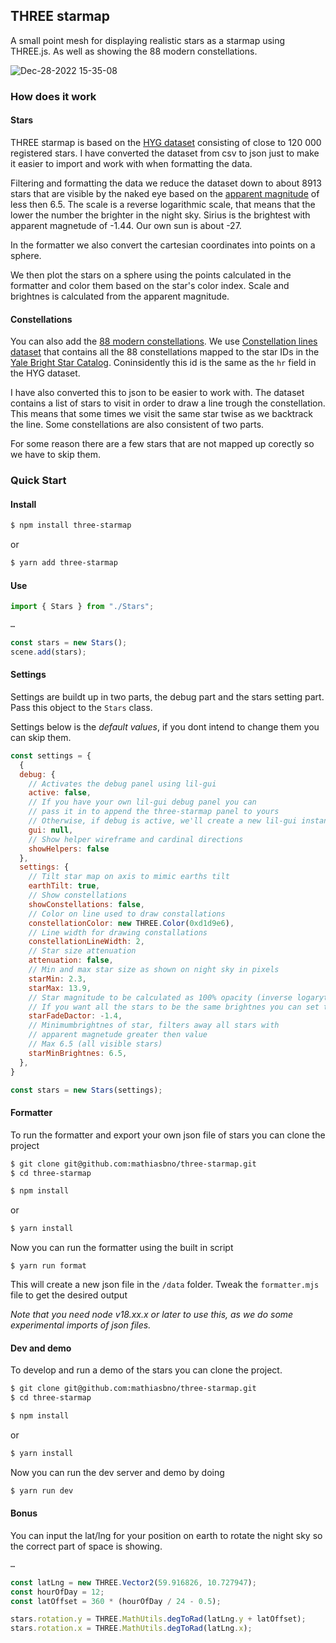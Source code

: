 ## THREE starmap

A small point mesh for displaying realistic stars as a starmap using THREE.js. As well as showing the 88 modern constellations.

![Dec-28-2022 15-35-08](https://user-images.githubusercontent.com/5957456/209828033-3216a79c-0969-4e0e-a362-144602e5ce72.gif)

### How does it work

#### Stars

THREE starmap is based on the [HYG dataset](https://github.com/astronexus/HYG-Database) consisting of close to 120 000 registered stars. I have converted the dataset from csv to json just to make it easier to import and work with when formatting the data.

Filtering and formatting the data we reduce the dataset down to about 8913 stars that are visible by the naked eye based on the [apparent magnitude](https://en.wikipedia.org/wiki/Apparent_magnitude) of less then 6.5. The scale is a reverse logarithmic scale, that means that the lower the number the brighter in the night sky. Sirius is the brightest with apparent magnetude of -1.44. Our own sun is about -27.

In the formatter we also convert the cartesian coordinates into points on a sphere.

We then plot the stars on a sphere using the points calculated in the formatter and color them based on the star's color index. Scale and brightnes is calculated from the apparent magnitude.

#### Constellations

You can also add the [88 modern constellations](https://en.wikipedia.org/wiki/IAU_designated_constellations). We use [Constellation lines dataset](https://github.com/hemel-waarnemen-com/Constellation-lines) that contains all the 88 constellations mapped to the star IDs in the [Yale Bright Star Catalog](http://tdc-www.harvard.edu/catalogs/bsc5.html). Coninsidently this id is the same as the `hr` field in the HYG dataset.

I have also converted this to json to be easier to work with. The dataset contains a list of stars to visit in order to draw a line trough the constellation. This means that some times we visit the same star twise as we backtrack the line. Some constellations are also consistent of two parts.

For some reason there are a few stars that are not mapped up corectly so we have to skip them.

### Quick Start

#### Install

```bash
$ npm install three-starmap
```

or

```bash
$ yarn add three-starmap
```

#### Use

```js
import { Stars } from "./Stars";

…

const stars = new Stars();
scene.add(stars);
```

#### Settings

Settings are buildt up in two parts, the debug part and the stars setting part. Pass this object to the `Stars` class.

Settings below is the _default values_, if you dont intend to change them you can skip them.

```js
const settings = {
  {
  debug: {
    // Activates the debug panel using lil-gui
    active: false,
    // If you have your own lil-gui debug panel you can
    // pass it in to append the three-starmap panel to yours
    // Otherwise, if debug is active, we'll create a new lil-gui instance for you
    gui: null,
    // Show helper wireframe and cardinal directions
    showHelpers: false
  },
  settings: {
    // Tilt star map on axis to mimic earths tilt
    earthTilt: true,
    // Show constellations
    showConstellations: false,
    // Color on line used to draw constallations
    constellationColor: new THREE.Color(0xd1d9e6),
    // Line width for drawing constallations
    constellationLineWidth: 2,
    // Star size attenuation
    attenuation: false,
    // Min and max star size as shown on night sky in pixels
    starMin: 2.3,
    starMax: 13.9,
    // Star magnitude to be calculated as 100% opacity (inverse logarytm scale, lower is brighter)
    // If you want all the stars to be the same brightnes you can set this to 6.5
    starFadeDactor: -1.4,
    // Minimumbrightnes of star, filters away all stars with
    // apparent magnetude greater then value
    // Max 6.5 (all visible stars)
    starMinBrightnes: 6.5,
  },
}

const stars = new Stars(settings);
```

#### Formatter

To run the formatter and export your own json file of stars you can clone the project

```bash
$ git clone git@github.com:mathiasbno/three-starmap.git
$ cd three-starmap
```

```bash
$ npm install
```

or

```bash
$ yarn install
```

Now you can run the formatter using the built in script

```
$ yarn run format
```

This will create a new json file in the `/data` folder. Tweak the `formatter.mjs` file to get the desired output

_Note that you need node v18.xx.x or later to use this, as we do some experimental imports of json files._

#### Dev and demo

To develop and run a demo of the stars you can clone the project.

```bash
$ git clone git@github.com:mathiasbno/three-starmap.git
$ cd three-starmap
```

```bash
$ npm install
```

or

```bash
$ yarn install
```

Now you can run the dev server and demo by doing

```bash
$ yarn run dev
```

#### Bonus

You can input the lat/lng for your position on earth to rotate the night sky so the correct part of space is showing.

```js
…

const latLng = new THREE.Vector2(59.916826, 10.727947);
const hourOfDay = 12;
const latOffset = 360 * (hourOfDay / 24 - 0.5);

stars.rotation.y = THREE.MathUtils.degToRad(latLng.y + latOffset);
stars.rotation.x = THREE.MathUtils.degToRad(latLng.x);
```
